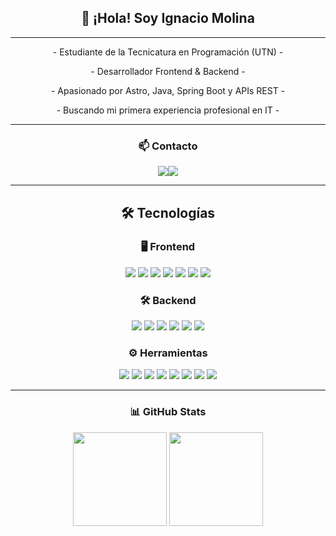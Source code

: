 <div align="center">

## 👋 ¡Hola! Soy Ignacio Molina

---

<p>- Estudiante de la Tecnicatura en Programación (UTN) -</p>

<p>- Desarrollador Frontend & Backend -</p>

<p>- Apasionado por Astro, Java, Spring Boot y APIs REST -</p>

<p>- Buscando mi primera experiencia profesional en IT -</p>


---

### 📫 Contacto

<p align="center">
  <a href="mailto:molinagranda@gmail.com"><img src="https://img.shields.io/badge/Gmail-D14836?logo=gmail&logoColor=white&style=for-the-badge" /></a><a href="https://www.linkedin.com/in/ignacio-ezequiel-molina-granda-2a2aa6272" target="_blank"><img src="https://img.shields.io/badge/LinkedIn-0A66C2?logo=linkedin&logoColor=white&style=for-the-badge" /></a>
</p>


<div align="center">

---

## 🛠️ Tecnologías

### 🖥️ Frontend  
<p>
  <img src="https://img.shields.io/badge/Astro-FF5D01?logo=astro&logoColor=white&style=for-the-badge" />
  <img src="https://img.shields.io/badge/React-61DAFB?logo=react&logoColor=white&style=for-the-badge" />
  <img src="https://img.shields.io/badge/JavaScript-F7DF1E?logo=javascript&logoColor=black&style=for-the-badge" />
  <img src="https://img.shields.io/badge/HTML5-E34F26?logo=html5&logoColor=white&style=for-the-badge" />
  <img src="https://img.shields.io/badge/CSS3-1572B6?logo=css3&logoColor=white&style=for-the-badge" />
  <img src="https://img.shields.io/badge/Bootstrap-7952B3?logo=bootstrap&logoColor=white&style=for-the-badge" />
  <img src="https://img.shields.io/badge/TailwindCSS-06B6D4?logo=tailwind-css&logoColor=white&style=for-the-badge" />
</p>

### 🛠️ Backend  
<p>
  <img src="https://img.shields.io/badge/Java-007396?logo=java&logoColor=white&style=for-the-badge" />
  <img src="https://img.shields.io/badge/Spring_Boot-6DB33F?logo=springboot&logoColor=white&style=for-the-badge" />
  <img src="https://img.shields.io/badge/MySQL-4479A1?logo=mysql&logoColor=white&style=for-the-badge" />
  <img src="https://img.shields.io/badge/H2-1F8EFA?logo=h2&logoColor=white&style=for-the-badge" />
  <img src="https://img.shields.io/badge/REST_API-000000?logo=api&logoColor=white&style=for-the-badge" />
  <img src="https://img.shields.io/badge/JPA-Hibernate-59666C?logo=hibernate&logoColor=white&style=for-the-badge" />
</p>

### ⚙️ Herramientas  
<p>
  <img src="https://img.shields.io/badge/Git-F05032?logo=git&logoColor=white&style=for-the-badge" />
  <img src="https://img.shields.io/badge/GitHub-181717?logo=github&logoColor=white&style=for-the-badge" />
  <img src="https://img.shields.io/badge/Swagger-85EA2D?logo=swagger&logoColor=black&style=for-the-badge" />
  <img src="https://img.shields.io/badge/BRUNO-f4aa41?logo=bruno&logoColor=black&style=for-the-badge"/>
  <img src="https://img.shields.io/badge/Postman-FF6C37?logo=postman&logoColor=black&style=for-the-badge" />
  <img src="https://img.shields.io/badge/VS%20Code-007ACC?logo=visualstudiocode&logoColor=white&style=for-the-badge" />
  <img src="https://img.shields.io/badge/IntelliJ%20IDEA-000000?logo=intellijidea&logoColor=white&style=for-the-badge" />
  <img src="https://img.shields.io/badge/Trello-0052CC?logo=trello&logoColor=white&style=for-the-badge" />
</p>

</div>

---

### 📊 GitHub Stats

<img src="https://github-readme-stats.vercel.app/api?username=Ignacio-Molina-0804&show_icons=true&theme=dracula" height="150" />
<img src="https://github-readme-stats.vercel.app/api/top-langs?username=Ignacio-Molina-0804&layout=compact&theme=dracula" height="150" />
<!-- <img src="https://streak-stats.demolab.com?user=Ignacio-Molina-0804&theme=dracula" height="150" /> -->

</div>
